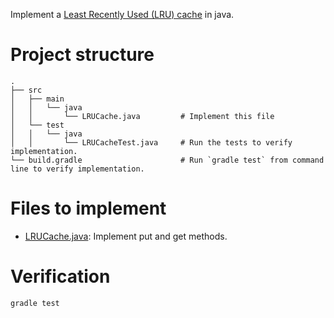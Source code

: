 Implement a [Least Recently Used (LRU) cache](https://en.wikipedia.org/wiki/Cache_replacement_policies#LRU) in java.

# Project structure

    .
    ├── src
    │   ├── main
    │   │   └── java
    │   │       └── LRUCache.java         # Implement this file
    │   └── test
    │   │   └── java
    │   │       └── LRUCacheTest.java     # Run the tests to verify implementation.
    └── build.gradle                      # Run `gradle test` from command line to verify implementation.

# Files to implement

- [LRUCache.java](src/main/java/LRUCache.java): Implement put and get methods.

# Verification

```
gradle test
```
